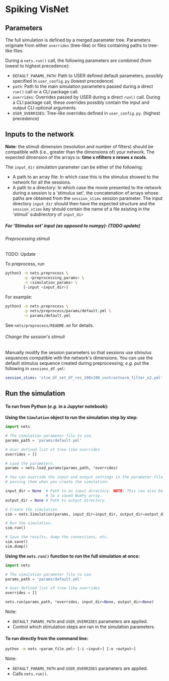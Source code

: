 # Spiking VisNet

## Parameters

The full simulation is defined by a merged parameter tree. Parameters originate
from either `overrides` (tree-like) or files containing
paths to tree-like files.

During a `nets.run()` call, the following parameters are combined
(from lowest to highest precedence):
- ``DEFAULT_PARAMS_PATH``: Path to USER defined default parameters, possibly
    specified in `user_config.py` (lowest precedence)
- ``path``: Path to the main simulation parameters passed during a direct
    `run()` call or a CLI package call.
- ``overrides``: Overrides passed by USER during a direct `run()` call. During a
    CLI package call, these overrides possibly contain the input and output CLI
    optional arguments.
- ``USER_OVERRIDES``: Tree-like overrides defined in `user_config.py`. (highest precedence)

## Inputs to the network

__Note__: the stimuli dimension (resolution and number of filters) should be
compatible with (i.e., greater than the dimensions of) your network. The
expected dimension of the arrays is: __time x nfilters x nrows x ncols__.

The `input_dir` simulation parameter can be either of the following:
- A path to an array file: In which case this is the stimulus showed to the
network for all the sessions.
- A path to a directory: In which case the movie presented to the network during
a session is a 'stimulus set', the concatenation of arrays whose paths are
obtained from the `session_stims` session parameter. The input directory
`input_dir` should then have the expected structure and the `session_stims` key
should contain the name of a file existing in the 'stimuli' subdirectory of
`input_dir`

##### For 'Stimulus set' input (as opposed to numpy): (TODO update)

###### Preprocessing stimuli

TODO: Update

To preprocess, run
```bash
python3 -m nets.preprocess \
        -p <preprocessing_params> \
        -n <simulation_params> \
        [-input <input_dir>]
```
For example:
```bash
python3 -m nets.preprocess \
        -p nets/preprocess/params/default.yml \
        -n params/default.yml
```

See `nets/preprocess/README.md` for details.

###### Change the session's stimuli

Manually modify the session parameters so that sessions use stimulus sequences
compatible with the network's dimensions. You can use the default stimulus
sequence created during preprocessing; _e.g._ put the following in
`sessions_df.yml`:

```yaml
session_stims: 'stim_df_set_df_res_100x100_contrastnorm_filter_o2.yml'
```

## Run the simulation

#### To run **from Python** (_e.g._ in a Jupyter notebook):

**Using the ``Simulation`` object to run the simulation step by step:**

```python
import nets

# The simulation parameter file to use.
params_path = 'params/default.yml'

# User defined list of tree-like overrides
overrides = []

# Load the parameters.
params = nets.load_params(params_path, *overrides)

# You can override the input and output settings in the parameter file by
# passing them when you create the simulation:

input_dir = None  # Path to an input directory. NOTE: This can also be a path
                  # to a saved NumPy array.
output_dir = None # Path to output directory.

# Create the simulation.
sim = nets.Simulation(params, input_dir=input_dir, output_dir=output_dir)

# Run the simulation.
sim.run()

# Save the results, dump the connections, etc.
sim.save()
sim.dump()
```

**Using the ``nets.run()`` function to run the full simulation at
once:**

```python
import nets

# The simulation parameter file to use.
params_path = 'params/default.yml'

# User defined list of tree-like overrides
overrides = []

nets.run(params_path, *overrides, input_dir=None, output_dir=None)
```

Note:
- `DEFAULT_PARAMS_PATH` and `USER_OVERRIDES` parameters are applied.
- Control which stimulation steps are ran in the simulation parameters.


#### To run directly **from the command line**:

```bash
python -m nets <param_file.yml> [-i <input>] [-o <output>]
```

Note:
- `DEFAULT_PARAMS_PATH` and `USER_OVERRIDES` parameters are applied.
- Calls `nets.run()`.
